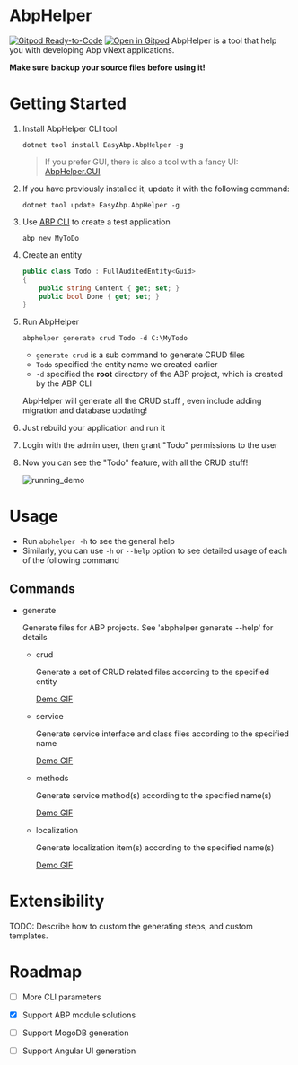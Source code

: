 # AbpHelper
[![Gitpod Ready-to-Code](https://img.shields.io/badge/Gitpod-ready--to--code-blue?logo=gitpod)](https://gitpod.io/#https://github.com/DosSEdo/AbpHelper.CLI)
[![Open in Gitpod](https://gitpod.io/button/open-in-gitpod.svg)](https://gitpod.io/#https://github.com/DosSEdo/AbpHelper.CLI)
AbpHelper is a tool that help you with developing Abp vNext applications.

**Make sure backup your source files before using it!**

# Getting Started

1. Install AbpHelper CLI tool

    `dotnet tool install EasyAbp.AbpHelper -g`

    > If you prefer GUI, there is also a tool with a fancy UI: [AbpHelper.GUI](https://github.com/EasyAbp/AbpHelper.GUI)

1. If you have previously installed it, update it with the following command:

    `dotnet tool update EasyAbp.AbpHelper -g`

1. Use [ABP CLI](https://docs.abp.io/en/abp/latest/CLI) to create a test application

    `abp new MyToDo`

1. Create an entity

    ``` csharp
    public class Todo : FullAuditedEntity<Guid>
    {
        public string Content { get; set; }
        public bool Done { get; set; }
    }

    ```

1. Run AbpHelper

    `abphelper generate crud Todo -d C:\MyTodo`

    * `generate crud` is a sub command to generate CRUD files
    * `Todo` specified the entity name we created earlier
    * `-d` specified the **root** directory of the ABP project, which is created by the ABP CLI

    AbpHelper will generate all the CRUD stuff , even include adding migration and database updating!

1. Just rebuild your application and run it
1. Login with the admin user, then grant "Todo" permissions to the user
1. Now you can see the "Todo" feature, with all the CRUD stuff!

    ![running_demo](doc/images/2020-02-10-14-09-22.png)

# Usage

* Run `abphelper -h` to see the general help
* Similarly, you can use `-h` or `--help` option to see detailed usage of each of the following command

## Commands

* generate

  Generate files for ABP projects. See 'abphelper generate --help' for details

  * crud

    Generate a set of CRUD related files according to the specified entity

    [Demo GIF](doc/images/crud.gif)

  * service

    Generate service interface and class files according to the specified name

    [Demo GIF](doc/images/service.gif)

  * methods

    Generate service method(s) according to the specified name(s)

    [Demo GIF](doc/images/methods.gif)

  * localization

    Generate localization item(s) according to the specified name(s)

    [Demo GIF](doc/images/localization.gif)

# Extensibility

TODO: Describe how to custom the generating steps, and custom templates.

# Roadmap

- [ ] More CLI parameters
- [x] Support ABP module solutions
- [ ] Support MogoDB generation
- [ ] Support Angular UI generation


